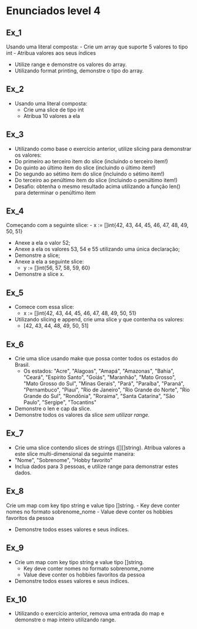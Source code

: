 # Enunciados level 4

## Ex_1

Usando uma literal composta:
     - Crie um array que suporte 5 valores to tipo int
     - Atribua valores aos seus índices
- Utilize range e demonstre os valores do array.
- Utilizando format printing, demonstre o tipo do array.

## Ex_2

- Usando uma literal composta:
  - Crie uma slice de tipo int
  - Atribua 10 valores a ela

## Ex_3

- Utilizando como base o exercício anterior, utilize slicing para demonstrar os valores:
- Do primeiro ao terceiro item do slice (incluindo o terceiro item!)
- Do quinto ao último item do slice (incluindo o último item!)
- Do segundo ao sétimo item do slice (incluindo o sétimo item!)
- Do terceiro ao penúltimo item do slice (incluindo o penúltimo item!)
- Desafio: obtenha o mesmo resultado acima utilizando a função len() para determinar o penúltimo item

## Ex_4

Começando com a seguinte slice:
    - x := []int{42, 43, 44, 45, 46, 47, 48, 49, 50, 51}
- Anexe a ela o valor 52;
- Anexe a ela os valores 53, 54 e 55 utilizando uma única declaração;
- Demonstre a slice;
- Anexe a ela a seguinte slice:
    - y := []int{56, 57, 58, 59, 60}
- Demonstre a slice x.

## Ex_5

- Comece com essa slice:
    - x := []int{42, 43, 44, 45, 46, 47, 48, 49, 50, 51}
- Utilizando slicing e append, crie uma slice y que contenha os valores:
    - [42, 43, 44, 48, 49, 50, 51]

## Ex_6

- Crie uma slice usando make que possa conter todos os estados do Brasil.
    - Os estados: "Acre", "Alagoas", "Amapá", "Amazonas", "Bahia", "Ceará", "Espírito Santo", "Goiás", "Maranhão", "Mato Grosso", "Mato Grosso do Sul", "Minas Gerais", "Pará", "Paraíba", "Paraná", "Pernambuco", "Piauí", "Rio de Janeiro", "Rio Grande do Norte", "Rio Grande do Sul", "Rondônia", "Roraima", "Santa Catarina", "São Paulo", "Sergipe", "Tocantins"
- Demonstre o len e cap da slice.
- Demonstre todos os valores da slice *sem utilizar range.*

## Ex_7

- Crie uma slice contendo slices de strings ([][]string). Atribua valores a este slice multi-dimensional da seguinte maneira:
- "Nome", "Sobrenome", "Hobby favorito"
- Inclua dados para 3 pessoas, e utilize range para demonstrar estes dados.

## Ex_8

Crie um map com key tipo string e value tipo []string.
    - Key deve conter nomes no formato sobrenome_nome
    - Value deve conter os hobbies favoritos da pessoa
- Demonstre todos esses valores e seus índices.

## Ex_9

- Crie um map com key tipo string e value tipo []string.
    - Key deve conter nomes no formato sobrenome_nome
    - Value deve conter os hobbies favoritos da pessoa
- Demonstre todos esses valores e seus índices.

## Ex_10

- Utilizando o exercício anterior, remova uma entrada do map e demonstre o map inteiro utilizando range.